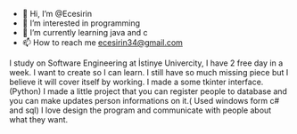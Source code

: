 - 👋 Hi, I’m @Ecesirin
- 👀 I’m interested in programming
- 🌱 I’m currently learning java and c
- 📫 How to reach me ecesirin34@gmail.com

I study on Software Engineering at İstinye Univercity, I have 2 free day in a week. 
I want to create so I can learn. I still have so much missing piece but I believe it will cover itself by working.
I made a some tkinter interface. (Python)
I made a little project that you can register people to database and you can make updates person informations on it.( Used windows form c# and sql)
I love design the program and communicate with people about what they want.


<!---
Ecesirin/Ecesirin is a ✨ special ✨ repository because its `README.md` (this file) appears on your GitHub profile.
You can click the Preview link to take a look at your changes.
--->
